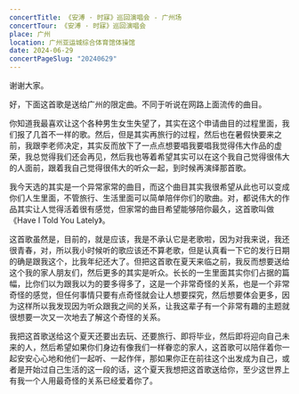 ```yaml
---
concertTitle: 《安溥 · 时寐》巡回演唱会 - 广州场
concertTour: 《安溥 · 时寐》巡回演唱会
place: 广州
location: 广州亚运城综合体育馆体操馆
date: 2024-06-29
concertPageSlug: "20240629"
---
```

谢谢大家。

好，下面这首歌是送给广州的限定曲。不同于听说在网路上面流传的曲目。

你知道我最喜欢让这个各种男生女生失望了，其实在这个申请曲目的过程里面，我们报了几首不一样的歌。然后，但是其实再旅行的过程，然后也在暑假快要来之前，我跟李老师决定，其实反而放下了一点点想要唱我要唱我觉得伟大作品的虚荣，我总觉得我们还会再见，然后我也等着希望其实可以在这个我自己觉得很伟大的人面前，跟着我自己觉得很伟大的听众一起，到时候再演绎那首歌。

我今天选的其实是一个异常家常的曲目，而这个曲目其实我很希望从此也可以变成你们人生里面，不管旅行、生活里面可以简单陪伴你们的歌曲。对，都说伟大的作品其实让人觉得活着很有感觉，但家常的曲目希望能够陪你最久，这首歌叫做《Have I Told You Lately》。

这首歌虽然是，目前的，就是应该，我是不承认它是老歌啦，因为对我来说，我还很青春，对，所以我小时候听的歌应该还不算老歌，但是认真看一下它的发行日期的确是跟我这个，比我年纪还大了。但把这首歌在夏天来临之前，我反而想要送给这个我的家人朋友们，然后更多的其实是听众。长长的一生里面其实你们占据的篇幅，比你们以为跟我以为的要多得多了，这是一个非常奇怪的关系，也是一个非常奇怪的感觉，但任何事情只要有点奇怪就会让人想要探究，然后想要体会更多，因为这样所以我发现因为听众跟我之间的关系，让我这辈子有一个非常有趣的主题就很想要一次又一次地去了解这个奇怪的关系。

我把这首歌送给这个夏天还要出去玩、还要旅行、即将毕业，然后即将迎向自己未来的人，然后希望如果你们身边有像我们一样眷恋的家人，这首歌可以陪伴着你一起安安心心地和他们一起听、一起作伴，那如果你正在前往这个出发成为自己，或者是开始过自己生活的这一段的话，这个夏天我想把这首歌送给你，至少这世界上有我一个人用最奇怪的关系已经爱着你了。